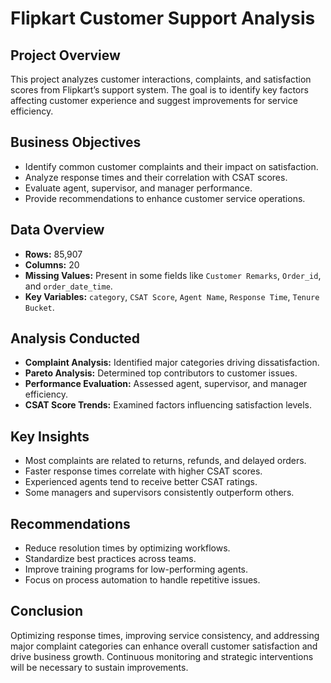 # Flipkart Customer Support Analysis  

## Project Overview  
This project analyzes customer interactions, complaints, and satisfaction scores from Flipkart’s support system. The goal is to identify key factors affecting customer experience and suggest improvements for service efficiency.  

## Business Objectives  
- Identify common customer complaints and their impact on satisfaction.  
- Analyze response times and their correlation with CSAT scores.  
- Evaluate agent, supervisor, and manager performance.  
- Provide recommendations to enhance customer service operations.  

## Data Overview  
- **Rows:** 85,907  
- **Columns:** 20  
- **Missing Values:** Present in some fields like `Customer Remarks`, `Order_id`, and `order_date_time`.  
- **Key Variables:** `category`, `CSAT Score`, `Agent Name`, `Response Time`, `Tenure Bucket`.  

## Analysis Conducted  
- **Complaint Analysis:** Identified major categories driving dissatisfaction.  
- **Pareto Analysis:** Determined top contributors to customer issues.  
- **Performance Evaluation:** Assessed agent, supervisor, and manager efficiency.  
- **CSAT Score Trends:** Examined factors influencing satisfaction levels.  

## Key Insights  
- Most complaints are related to returns, refunds, and delayed orders.  
- Faster response times correlate with higher CSAT scores.  
- Experienced agents tend to receive better CSAT ratings.  
- Some managers and supervisors consistently outperform others.  

## Recommendations  
- Reduce resolution times by optimizing workflows.  
- Standardize best practices across teams.  
- Improve training programs for low-performing agents.  
- Focus on process automation to handle repetitive issues.  

## Conclusion  
Optimizing response times, improving service consistency, and addressing major complaint categories can enhance overall customer satisfaction and drive business growth. Continuous monitoring and strategic interventions will be necessary to sustain improvements.  
